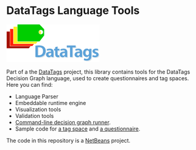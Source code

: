 DataTags Language Tools
============

![DataTags Logo](/DataTAgsLib/Docs/datatags-logo-large.png)

Part of a the [DataTags](http://datatags.org) project, this library contains tools for the DataTags Decision Graph language, used to create questionnaires and tag spaces. Here you can find:

* Language Parser
* Embeddable runtime engine
* Visualization tools
* Validation tools
* [Command-line decision graph runner](DataTagsLib/WORK/src/edu/harvard/iq/datatags/mains/DecisionGraphCliRunner.java).
* Sample code for [a tag space](DataTagsLib/WORK/dtl/0.8/definitions.ts) and [a questionnaire](DataTagsLib/WORK/dtl/0.8/questionnaire.dg).

The code in this repository is a [NetBeans](http://netbeans.org) project.
